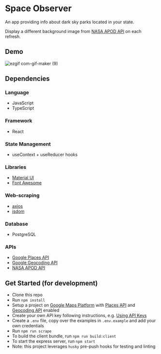 # Space Observer

An app providing info about dark sky parks located in your state.  

Display a different background image from [NASA APOD API](https://api.nasa.gov/) on each refresh.

## Demo
![ezgif com-gif-maker (9)](https://user-images.githubusercontent.com/43324065/173159239-c5e88d35-78a8-4dcb-9292-374911edba85.gif)

## Dependencies

### Language

- JavaScript
- TypeScript

### Framework

- React

### State Management

- useContext + useReducer hooks

### Libraries

- [Material UI](https://mui.com/)
- [Font Awesome](https://fontawesome.com/)

### Web-scraping

- [axios](https://axios-http.com/docs/intro)
- [jsdom](https://github.com/jsdom/jsdom)

### Database

- PostgreSQL

### APIs

- [Google Places API](https://developers.google.com/maps/documentation/places/web-service/overview)
- [Google Geocoding API](https://developers.google.com/maps/documentation/geocoding/overview)
- [NASA APOD API](https://api.nasa.gov/)

## Get Started (for development)

- Clone this repo
- Run `npm install`
- Setup a project on [Google Maps Platform](https://developers.google.com/maps) with [Places API](https://developers.google.com/maps/documentation/places/web-service/overview) and [Geocoding API](https://developers.google.com/maps/documentation/geocoding/overview) enabled
- Create your own API key following instructions, e.g. [Using API Keys](https://developers.google.com/maps/documentation/places/web-service/get-api-key)
- Create a `.env` file, copy over the examples in `.env.example` and add your own credentials
- Run `npm run scrape`
- To build the client bundle, run `npm run build:client`
- To start the express server, run `npm start`
- Note: this project leverages `husky` pre-push hooks for testing and linting
